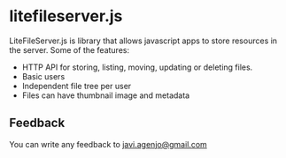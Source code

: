 # litefileserver.js

LiteFileServer.js is library that allows javascript apps to store resources in the server.
Some of the features:

 * HTTP API for storing, listing, moving, updating or deleting files.
 * Basic users 
 * Independent file tree per user
 * Files can have thumbnail image and metadata

Feedback
--------

You can write any feedback to javi.agenjo@gmail.com




